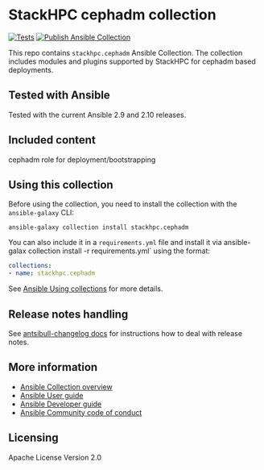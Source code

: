 # StackHPC cephadm collection

[![Tests](https://github.com/stackhpc/ansible-collection-cephadm/actions/workflows/test.yml/badge.svg)](https://github.com/stackhpc/ansible-collection-cephadm/actions/workflows/test.yml) [![Publish Ansible Collection](https://github.com/stackhpc/ansible-collection-cephadm/actions/workflows/publish-collection.yml/badge.svg)](https://github.com/stackhpc/ansible-collection-cephadm/actions/workflows/publish-collection.yml)

This repo contains `stackhpc.cephadm` Ansible Collection. The collection includes modules and plugins supported by StackHPC for cephadm based deployments.

## Tested with Ansible

Tested with the current Ansible 2.9 and 2.10 releases.

## Included content

cephadm role for deployment/bootstrapping

## Using this collection

Before using the collection, you need to install the collection with the `ansible-galaxy` CLI:

    ansible-galaxy collection install stackhpc.cephadm

You can also include it in a `requirements.yml` file and install it via ansible-galax collection install -r requirements.yml` using the format:

```yaml
collections:
- name: stackhpc.cephadm
```

See [Ansible Using collections](https://docs.ansible.com/ansible/latest/user_guide/collections_using.html) for more details.

## Release notes handling

See [antsibull-changelog docs](https://github.com/ansible-community/antsibull-changelog/blob/main/docs/changelogs.rst) for instructions how to deal with release notes.

## More information

- [Ansible Collection overview](https://github.com/ansible-collections/overview)
- [Ansible User guide](https://docs.ansible.com/ansible/latest/user_guide/index.html)
- [Ansible Developer guide](https://docs.ansible.com/ansible/latest/dev_guide/index.html)
- [Ansible Community code of conduct](https://docs.ansible.com/ansible/latest/community/code_of_conduct.html)

## Licensing

Apache License Version 2.0
